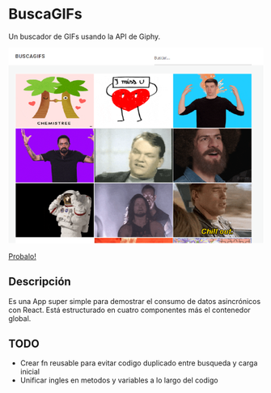 # BuscaGIFs
Un buscador de GIFs usando la API de Giphy.

![Ejemplo](screenshot.png)


[Probalo!](https://adperossa.github.io/buscagifs/)


## Descripción
Es una App super simple para demostrar el consumo de datos asincrónicos con React. Está estructurado en cuatro componentes más el contenedor global.


## TODO
* Crear fn reusable para evitar codigo duplicado entre busqueda y carga inicial
* Unificar ingles en metodos y variables a lo largo del codigo
